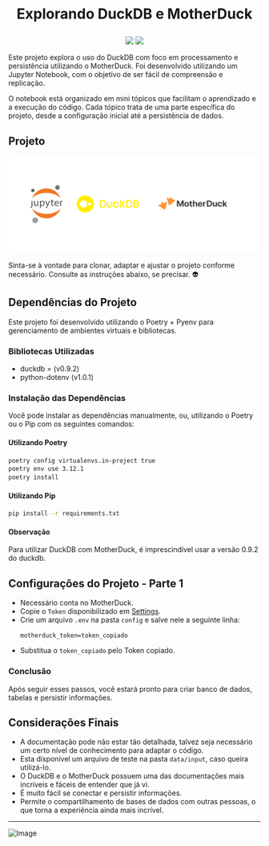 # <p align="center">Explorando DuckDB e MotherDuck</p>

<p align="center">
<img src="http://img.shields.io/static/v1?label=LICENCA&message=...&color=GREEN&style=for-the-badge"/>     
<img src="http://img.shields.io/static/v1?label=STATUS&message=N/A&color=GREEN&style=for-the-badge"/>
</p>


Este projeto explora o uso do DuckDB com foco em processamento e persistência utilizando o MotherDuck. Foi desenvolvido utilizando um Jupyter Notebook, com o objetivo de ser fácil de compreensão e replicação. 

O notebook está organizado em mini tópicos que facilitam o aprendizado e a execução do código. Cada tópico trata de uma parte específica do projeto, desde a configuração inicial até a persistência de dados.

## Projeto

![Diagram](https://github.com/tonsatomicos/exploring-duckdb-and-motherduck/blob/main/assets/diagram_pipeline.png?raw=true)

Sinta-se à vontade para clonar, adaptar e ajustar o projeto conforme necessário. Consulte as instruções abaixo, se precisar. :alien:

## Dependências do Projeto

Este projeto foi desenvolvido utilizando o Poetry + Pyenv para gerenciamento de ambientes virtuais e bibliotecas.

### Bibliotecas Utilizadas

- duckdb = (v0.9.2)
- python-dotenv (v1.0.1)

### Instalação das Dependências

Você pode instalar as dependências manualmente, ou, utilizando o Poetry ou o Pip com os seguintes comandos:

#### Utilizando Poetry

```bash
poetry config virtualenvs.in-project true
poetry env use 3.12.1
poetry install

```

#### Utilizando Pip

```bash
pip install -r requirements.txt

```

#### Observação

Para utilizar DuckDB com MotherDuck, é imprescindível usar a versão 0.9.2 do duckdb.

## Configurações do Projeto - Parte 1

- Necessário conta no MotherDuck.
- Copie o <code>Token</code> disponibilizado em <a href="https://app.motherduck.com/settings">Settings</a>.
- Crie um arquivo <code>.env</code> na pasta <code>config</code> e salve nele a seguinte linha: <pre><code>motherduck_token=token_copiado</code></pre>
- Substitua o <code>token_copiado</code> pelo Token copiado.

### Conclusão

Após seguir esses passos, você estará pronto para criar banco de dados, tabelas e persistir informações.

## Considerações Finais

- A documentação pode não estar tão detalhada, talvez seja necessário um certo nível de conhecimento para adaptar o código.
- Esta disponível um arquivo de teste na pasta <code>data/input</code>, caso queira utilizá-lo.
- O DuckDB e o MotherDuck possuem uma das documentações mais incríveis e fáceis de entender que já vi.
- É muito fácil se conectar e persistir informações.
- Permite o compartilhamento de bases de dados com outras pessoas, o que torna a experiência ainda mais incrível.

<hr>

![Image](https://i.imgur.com/p4vnGAN.gif)
